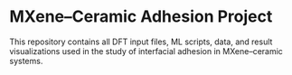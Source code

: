 # MXene–Ceramic Adhesion Project

This repository contains all DFT input files, ML scripts, data, and result visualizations used in the study of interfacial adhesion in MXene–ceramic systems.

